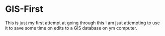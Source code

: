 GIS-First
=========
This is just my first attempt at going through this
I am jsut attempting to use it to save some time on edits to a GIS database on ym computer.
